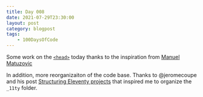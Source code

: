 ```yaml
---
title: Day 008
date: 2021-07-29T23:30:00
layout: post
category: blogpost
tags:
    - 100DaysOfCode
---
```


Some work on the [`<head>`](https://htmlhead.dev) today thanks to the inspiration from [Manuel Matuzovic](https://www.matuzo.at/blog/html-boilerplate/)

In addition, more reorganizaiton of the code base. Thanks to @jeromecoupe and his post [Structuring Eleventy projects](https://www.webstoemp.com/blog/eleventy-projects-structure/) that inspired me to organize the `_11ty` folder.
